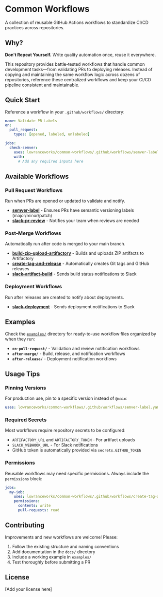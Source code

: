 # Common Workflows

A collection of reusable GitHub Actions workflows to standardize CI/CD practices across repositories.

## Why?

**Don't Repeat Yourself.** Write quality automation once, reuse it everywhere.

This repository provides battle-tested workflows that handle common development tasks—from validating PRs to deploying releases. Instead of copying and maintaining the same workflow logic across dozens of repositories, reference these centralized workflows and keep your CI/CD pipeline consistent and maintainable.

## Quick Start

Reference a workflow in your `.github/workflows/` directory:

```yaml
name: Validate PR Labels
on:
  pull_request:
    types: [opened, labeled, unlabeled]

jobs:
  check-semver:
    uses: lowranceworks/common-workflows/.github/workflows/semver-label.yaml@main
    with:
      # Add any required inputs here
```

## Available Workflows

### Pull Request Workflows
Run when PRs are opened or updated to validate and notify.

- **[semver-label](docs/semver-label.md)** - Ensures PRs have semantic versioning labels (major/minor/patch)
- **[slack-pr-review](docs/slack-pr-review.md)** - Notifies your team when reviews are needed

### Post-Merge Workflows
Automatically run after code is merged to your main branch.

- **[build-zip-upload-artifactory](docs/build-zip-upload-artifactory.md)** - Builds and uploads ZIP artifacts to Artifactory
- **[create-tag-and-release](docs/create-tag-and-release.md)** - Automatically creates Git tags and GitHub releases
- **[slack-artifact-build](docs/slack-artifact-build.md)** - Sends build status notifications to Slack

### Deployment Workflows
Run after releases are created to notify about deployments.

- **[slack-deployment](docs/slack-deployment.md)** - Sends deployment notifications to Slack

## Examples

Check the [`examples/`](examples/) directory for ready-to-use workflow files organized by when they run:

- **`on-pull-request/`** - Validation and review notification workflows
- **`after-merge/`** - Build, release, and notification workflows
- **`after-release/`** - Deployment notification workflows

## Usage Tips

### Pinning Versions

For production use, pin to a specific version instead of `@main`:

```yaml
uses: lowranceworks/common-workflows/.github/workflows/semver-label.yaml@v1.2.3
```

### Required Secrets

Most workflows require repository secrets to be configured:

- `ARTIFACTORY_URL` and `ARTIFACTORY_TOKEN` - For artifact uploads
- `SLACK_WEBHOOK_URL` - For Slack notifications
- GitHub token is automatically provided via `secrets.GITHUB_TOKEN`

### Permissions

Reusable workflows may need specific permissions. Always include the `permissions` block:

```yaml
jobs:
  my-job:
    uses: lowranceworks/common-workflows/.github/workflows/create-tag-and-release.yaml@main
    permissions:
      contents: write
      pull-requests: read
```

## Contributing

Improvements and new workflows are welcome! Please:

1. Follow the existing structure and naming conventions
2. Add documentation in the `docs/` directory
3. Include a working example in `examples/`
4. Test thoroughly before submitting a PR

## License

[Add your license here]
